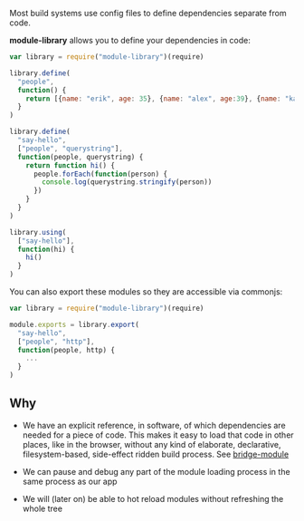 Most build systems use config files to define dependencies separate from code.

**module-library** allows you to define your dependencies in code:

```javascript
var library = require("module-library")(require)

library.define(
  "people",
  function() {
    return [{name: "erik", age: 35}, {name: "alex", age:39}, {name: "kate", age: 30}]
  }
)

library.define(
  "say-hello",
  ["people", "querystring"],
  function(people, querystring) {
    return function hi() {
      people.forEach(function(person) {
        console.log(querystring.stringify(person))
      })
    }
  }
)

library.using(
  ["say-hello"],
  function(hi) {
    hi()
  }
)
```

You can also export these modules so they are accessible via commonjs:

```javascript
var library = require("module-library")(require)

module.exports = library.export(
  "say-hello",
  ["people", "http"],
  function(people, http) {
    ...
  }
)
```

## Why

* We have an explicit reference, in software, of which dependencies are needed for a piece of code. This makes it easy to load that code in other places, like in the browser, without any kind of elaborate, declarative, filesystem-based, side-effect ridden build process. See [bridge-module](https://github.com/erikpukinskis/bridge-module)

* We can pause and debug any part of the module loading process in the same process as our app

* We will (later on) be able to hot reload modules without refreshing the whole tree
